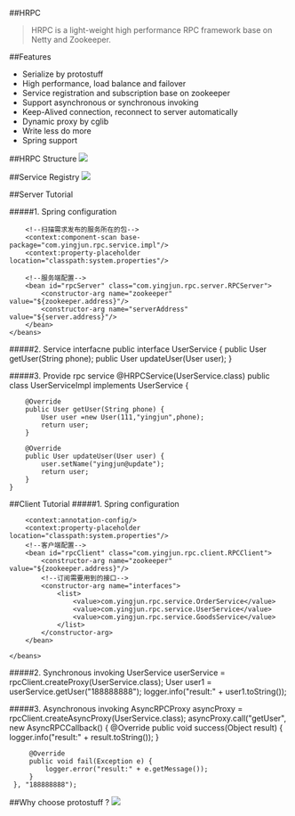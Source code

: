 ##HRPC
>HRPC is a light-weight high performance RPC framework base on Netty and Zookeeper.

##Features
* Serialize by protostuff
* High performance, load balance and failover
* Service registration and subscription base on zookeeper
* Support asynchronous or synchronous invoking
* Keep-Alived connection, reconnect to server automatically
* Dynamic proxy by cglib
* Write less do more
* Spring support


##HRPC Structure
![](http://i.imgur.com/gnoKl5b.png)

##Service Registry
![](http://i.imgur.com/ckd00L8.png)

##Server Tutorial

#####1. Spring configuration
    <?xml version="1.0" encoding="UTF-8"?>
    <beans xmlns="http://www.springframework.org/schema/beans"
           xmlns:xsi="http://www.w3.org/2001/XMLSchema-instance"
           xmlns:context="http://www.springframework.org/schema/context"
           xmlns:util="http://www.springframework.org/schema/util"
           xsi:schemaLocation="http://www.springframework.org/schema/beans
           http://www.springframework.org/schema/beans/spring-beans.xsd
           http://www.springframework.org/schema/context
           http://www.springframework.org/schema/context/spring-context.xsd http://www.springframework.org/schema/util http://www.springframework.org/schema/util/spring-util.xsd">

    
        <!--扫描需求发布的服务所在的包-->
        <context:component-scan base-package="com.yingjun.rpc.service.impl"/>
        <context:property-placeholder location="classpath:system.properties"/>
    
        <!--服务端配置-->
        <bean id="rpcServer" class="com.yingjun.rpc.server.RPCServer">
            <constructor-arg name="zookeeper" value="${zookeeper.address}"/>
            <constructor-arg name="serverAddress" value="${server.address}"/>
        </bean>
    </beans>

#####2. Service interfacne
    public interface UserService {
        public User getUser(String phone);
        public User updateUser(User user);
    }

#####3. Provide rpc service
    @HRPCService(UserService.class)
    public class UserServiceImpl implements UserService {
    
        @Override
        public User getUser(String phone) {
            User user =new User(111,"yingjun",phone);
            return user;
        }
    
        @Override
        public User updateUser(User user) {
            user.setName("yingjun@update");
            return user;
        }
    }


##Client Tutorial
#####1. Spring configuration
    <?xml version="1.0" encoding="UTF-8"?>
    <beans xmlns="http://www.springframework.org/schema/beans"
           xmlns:xsi="http://www.w3.org/2001/XMLSchema-instance"
           xmlns:context="http://www.springframework.org/schema/context"
           xmlns:util="http://www.springframework.org/schema/util"
           xsi:schemaLocation="http://www.springframework.org/schema/beans
           http://www.springframework.org/schema/beans/spring-beans.xsd
           http://www.springframework.org/schema/context
           http://www.springframework.org/schema/context/spring-context.xsd http://www.springframework.org/schema/util http://www.springframework.org/schema/util/spring-util.xsd">

    
        <context:annotation-config/>
        <context:property-placeholder location="classpath:system.properties"/>
        <!--客户端配置-->
        <bean id="rpcClient" class="com.yingjun.rpc.client.RPCClient">
            <constructor-arg name="zookeeper" value="${zookeeper.address}"/>
            <!--订阅需要用到的接口-->
            <constructor-arg name="interfaces">
                <list>
                    <value>com.yingjun.rpc.service.OrderService</value>
                    <value>com.yingjun.rpc.service.UserService</value>
                    <value>com.yingjun.rpc.service.GoodsService</value>
                </list>
            </constructor-arg>
        </bean>
    
    </beans>

#####2. Synchronous invoking
    UserService userService = rpcClient.createProxy(UserService.class);
    User user1 = userService.getUser("188888888");
    logger.info("result:" + user1.toString());


#####3. Asynchronous invoking
    AsyncRPCProxy asyncProxy = rpcClient.createAsyncProxy(UserService.class);
    asyncProxy.call("getUser", new AsyncRPCCallback() {
         @Override
         public void success(Object result) {
             logger.info("result:" + result.toString());
         }
    
         @Override
         public void fail(Exception e) {
             logger.error("result:" + e.getMessage());
         }
     }, "188888888");
     
##Why choose protostuff ?
![](http://s5.51cto.com/wyfs02/M01/81/13/wKioL1dFyJfgnbJ1AABqzuFWzhw689.jpg-s_1893809398.jpg)